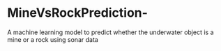 # MineVsRockPrediction-
A machine learning model to predict whether the underwater object is a mine or a rock using sonar data
